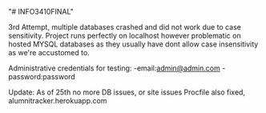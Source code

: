 "# INFO3410FINAL"

3rd Attempt, multiple databases crashed and did not work due to case sensitivity. Project runs perfectly on localhost however problematic on hosted MYSQL databases as they usually have dont allow case insensitivity as we're accustomed to.

Administrative credentials for testing:
-email:admin@admin.com
-password:password


Update: As of 25th no more DB issues, or site issues Procfile also fixed, alumnitracker.herokuapp.com
